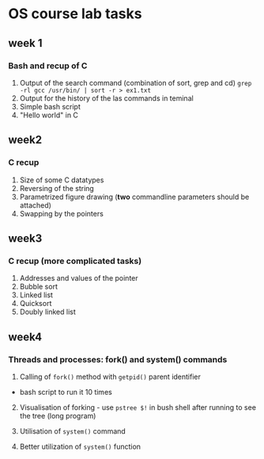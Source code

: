 # OS course lab tasks
## week 1
### Bash and recup of C

1. Output of the search command (combination of sort, grep and cd)
`grep -rl gcc /usr/bin/ | sort -r > ex1.txt`
2. Output for the history of the las commands in teminal
3. Simple bash script
4. "Hello world" in C

## week2
### C recup

1. Size of some C datatypes
2. Reversing of the string
3. Parametrized figure drawing (**two** commandline parameters should be attached)
4. Swapping by the pointers

## week3
### C recup (more complicated tasks)

1. Addresses and values of the pointer
2. Bubble sort
3. Linked list
4. Quicksort
5. Doubly linked list

## week4
### Threads and processes: fork() and system() commands

1. Calling of `fork()` method with `getpid()` parent identifier

+ bash script to run it 10 times

2. Visualisation of forking - use `pstree $!` in bush shell after running to see the tree (long program)

3. Utilisation of `system()` command
4. Better utilization of `system()` function 